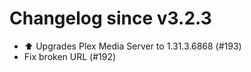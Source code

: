 # Changelog since v3.2.3
- ⬆️ Upgrades Plex Media Server to 1.31.3.6868 (#193) 
- Fix broken URL (#192) 
